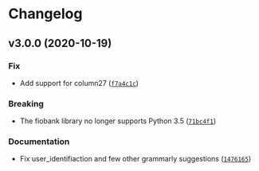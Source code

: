 # Changelog

<!--next-version-placeholder-->

## v3.0.0 (2020-10-19)
### Fix
* Add support for column27 ([`f7a4c1c`](https://github.com/honzajavorek/fiobank/commit/f7a4c1cb5ed74d71ce93e2456bc85a4ddbd77778))

### Breaking
* The fiobank library no longer supports Python 3.5  ([`71bc4f1`](https://github.com/honzajavorek/fiobank/commit/71bc4f1210693a56764236d0f6aaa8fd809d06aa))

### Documentation
* Fix user_identifiaction and few other grammarly suggestions ([`1476165`](https://github.com/honzajavorek/fiobank/commit/1476165f7d6f3aa8fb5493e6c06ba38dac381440))
